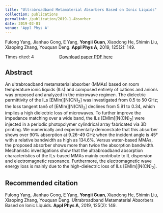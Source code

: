 ```yaml
---
title: "Ultrabroadband Metamaterial Absorbers Based on Ionic Liquids"
collection: publications
permalink: /publication/2019-1-Absorber
date: 2019-02-01
venue: 'Appl Phys A'
---
```


Fulong Yang, Jianhao Gong, E Yang, <b>Yongii Guan</b>, Xiaodong He, Shimin Liu, Xiaoping Zhang, Youquan Deng. <b>Appl Phys A</b>, 2019, 125(2): 149.

Times cited: 4 &nbsp; &nbsp; &nbsp; &nbsp; &nbsp; &nbsp; &nbsp; &nbsp; &nbsp; &nbsp; [Download paper PDF here](https://yongjiguan.github.io/files/2019-1.pdf)

## Abstract
An ultrabroadband metamaterial absorber (MMAs) based on room temperature ionic liquids (ILs) and composed entirely of cations and anions was proposed and analyzed in the microwave regimen. The dielectric permittivity of the ILs [EMIm][N(CN)<sub>2</sub>] was investigated from 0.5 to 50 GHz; the loss tangent tanδ of [EMIm][N(CN)<sub>2</sub>] declines from 5.91 to 0.34, which implies a high dielectric loss of microwaves. To further improve the impedance matching over a wide band, the ILs [EMIm][N(CN)<sub>2</sub>] were injected in a periodic photopolymer cylindrical array fabricated via 3D printing. We numerically and experimentally demonstrate that this absorber shows over 90% absorption at 9.26–49 GHz when the incident angle is 45° with a relative bandwidth as high as 134.6%. Versus water-based MMAs, the proposed absorber shows more than twice the absorption bandwidth. Mechanistic investigations show that the ultrabroadband absorption characteristics of the ILs-based MMAs mainly contribute to IL dispersion and electromagnetic resonance. Furthermore, the electromagnetic wave energy loss is mainly due to the high-dielectric loss of ILs [EMIm][N(CN)<sub>2</sub>].

## Recommended citation
Fulong Yang, Jianhao Gong, E Yang, <b>Yongii Guan</b>, Xiaodong He, Shimin Liu, Xiaoping Zhang, Youquan Deng. Ultrabroadband Metamaterial Absorbers Based on Ionic Liquids. <b>Appl Phys A</b>, 2019, 125(2): 149.
